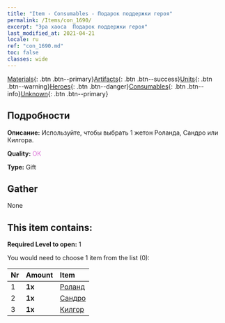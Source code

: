 ```yaml
---
title: "Item - Consumables - Подарок поддержки героя"
permalink: /Items/con_1690/
excerpt: "Эра хаоса  Подарок поддержки героя"
last_modified_at: 2021-04-21
locale: ru
ref: "con_1690.md"
toc: false
classes: wide
---
```

 [Materials](/ru/Items/){: .btn .btn--primary}[Artifacts](/ru/Items/Artifacts/){: .btn .btn--success}[Units](/ru/Items/Units/){: .btn .btn--warning}[Heroes](/ru/Items/Heroes/){: .btn .btn--danger}[Consumables](/ru/Items/Consumables/){: .btn .btn--info}[Unknown](/ru/Items/Unknown/){: .btn .btn--primary}

## Подробности
 **Описание:** Используйте, чтобы выбрать 1 жетон Роланда, Сандро или Килгора.

 **Quality:** <span style="color: #DA70D6">OK</span>

 **Type:** Gift

## Gather

  None

## This item contains:

 **Required Level to open:** 1

 You would need to choose 1 item from the list (0):

  | Nr | Amount |     Item    |
  |:---|:-------|:------------|
  | 1 |  **1x** | [Роланд](/ru/Items/her_362/) |  | 
  | 2 |  **1x** | [Сандро](/ru/Items/her_371/) |  | 
  | 3 |  **1x** | [Килгор](/ru/Items/her_374/) |  | 
